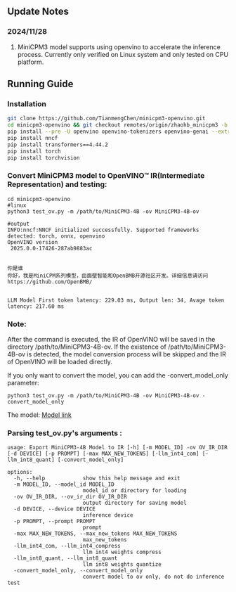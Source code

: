## Update Notes
### 2024/11/28
1. MiniCPM3 model supports using openvino to accelerate the inference process. Currently only verified on Linux system and only tested on CPU platform.

## Running Guide
### Installation


```bash
git clone https://github.com/TianmengChen/minicpm3-openvino.git
cd minicpm3-openvino && git checkout remotes/origin/zhaohb_minicpm3 -b zhaohb_minicpm3
pip install --pre -U openvino openvino-tokenizers openvino-genai --extra-index-url https://storage.openvinotoolkit.org/simple/wheels/nightly
pip install nncf
pip install transformers==4.44.2
pip install torch
pip install torchvision

```
### Convert MiniCPM3 model to OpenVINO™ IR(Intermediate Representation) and testing:
```shell
cd minicpm3-openvino
#linux
python3 test_ov.py -m /path/to/MiniCPM3-4B -ov MiniCPM3-4B-ov 

#output
INFO:nncf:NNCF initialized successfully. Supported frameworks detected: torch, onnx, openvino
OpenVINO version 
 2025.0.0-17426-287ab9883ac


你是谁
你好，我是MiniCPM系列模型，由面壁智能和OpenBMB开源社区开发。详细信息请访问 https://github.com/OpenBMB/


LLM Model First token latency: 229.03 ms, Output len: 34, Avage token latency: 217.60 ms
```
### Note:
After the command is executed, the IR of OpenVINO will be saved in the directory /path/to/MiniCPM3-4B-ov. If the existence of /path/to/MiniCPM3-4B-ov is detected, the model conversion process will be skipped and the IR of OpenVINO will be loaded directly.

If you only want to convert the model, you can add the -convert_model_only parameter:
```shell
python3 test_ov.py -m /path/to/MiniCPM3-4B -ov MiniCPM3-4B-ov -convert_model_only
```

The model: [Model link](https://hf-mirror.com/openbmb/MiniCPM3-4B)
### Parsing test_ov.py's arguments :
```shell
usage: Export MiniCPM3-4B Model to IR [-h] [-m MODEL_ID] -ov OV_IR_DIR [-d DEVICE] [-p PROMPT] [-max MAX_NEW_TOKENS] [-llm_int4_com] [-llm_int8_quant] [-convert_model_only]

options:
  -h, --help            show this help message and exit
  -m MODEL_ID, --model_id MODEL_ID
                        model_id or directory for loading
  -ov OV_IR_DIR, --ov_ir_dir OV_IR_DIR
                        output directory for saving model
  -d DEVICE, --device DEVICE
                        inference device
  -p PROMPT, --prompt PROMPT
                        prompt
  -max MAX_NEW_TOKENS, --max_new_tokens MAX_NEW_TOKENS
                        max_new_tokens
  -llm_int4_com, --llm_int4_compress
                        llm int4 weights compress
  -llm_int8_quant, --llm_int8_quant
                        llm int8 weights quantize
  -convert_model_only, --convert_model_only
                        convert model to ov only, do not do inference test
```